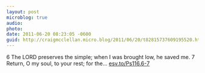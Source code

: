 ```yaml
---
layout: post
microblog: true
audio: 
photo: 
date: 2011-06-20 08:23:05 -0600
guid: http://craigmcclellan.micro.blog/2011/06/20/t82815737609195520.html
---
```

6 The LORD preserves the simple; when I was brought low, he saved me.  7 Return, O my soul, to your rest; for the... [esv.to/Ps116.6-7](http://esv.to/Ps116.6-7)
